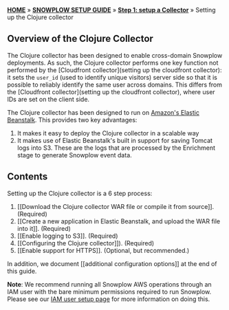 [**HOME**](Home) » [**SNOWPLOW SETUP GUIDE**](Setting-up-Snowplow) » [**Step 1: setup a Collector**](Setting-up-a-Collector) » Setting up the Clojure collector

## Overview of the Clojure Collector

The Clojure collector has been designed to enable cross-domain Snowplow deployments. As such, the Clojure collector performs one key function not performed by the [Cloudfront collector](setting up the cloudfront collector): it sets the `user_id` (used to identify unique visitors) server side so that it is possible to reliably identify the same user across domains. This differs from the [Cloudfront collector](setting up the cloudfront collector), where user IDs are set on the client side.

The Clojure collector has been designed to run on [Amazon's Elastic Beanstalk][eb]. This provides two key advantages:

1. It makes it easy to deploy the Clojure collector in a scalable way
2. It makes use of Elastic Beanstalk's built in support for saving Tomcat logs into S3. These are the logs that are processed by the Enrichment stage to generate Snowplow event data.

## Contents

Setting up the Clojure collector is a 6 step process:

1. [[Download the Clojure collector WAR file or compile it from source]]. (Required)  
2. [[Create a new application in Elastic Beanstalk, and upload the WAR file into it]]. (Required)  
3. [[Enable logging to S3]]. (Required)  
4. [[Configuring the Clojure collector]]). (Required)
5. [[Enable support for HTTPS]]. (Optional, but recommended.)  


In addition, we document [[additional configuration options]] at the end of this guide.

**Note**: We recommend running all Snowplow AWS operations through an IAM user with the bare minimum permissions required to run Snowplow. Please see our [IAM user setup page](IAM-setup) for more information on doing this.


[eb]: http://aws.amazon.com/elasticbeanstalk/

